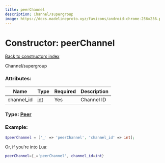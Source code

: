 ```yaml
---
title: peerChannel
description: Channel/supergroup
image: https://docs.madelineproto.xyz/favicons/android-chrome-256x256.png
---
```

# Constructor: peerChannel  
[Back to constructors index](index.md)



Channel/supergroup

### Attributes:

| Name     |    Type       | Required | Description |
|----------|---------------|----------|-------------|
|channel\_id|[int](../types/int.md) | Yes|Channel ID|



### Type: [Peer](../types/Peer.md)


### Example:

```php
$peerChannel = ['_' => 'peerChannel', 'channel_id' => int];
```  


Or, if you're into Lua:

```lua
peerChannel={_='peerChannel', channel_id=int}

```



